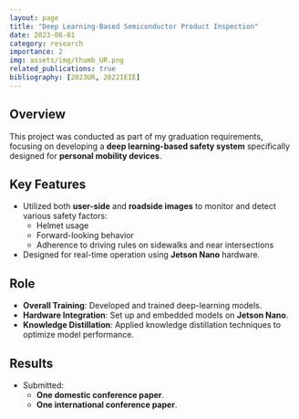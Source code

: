 ```yaml
---
layout: page
title: "Deep Learning-Based Semiconductor Product Inspection"
date: 2023-06-01
category: research
importance: 2
img: assets/img/thumb_UR.png
related_publications: true
bibliography: [2023UR, 2022IEIE]
---
```


## Overview

This project was conducted as part of my graduation requirements, focusing on developing a **deep learning-based safety system** specifically designed for **personal mobility devices**.

## Key Features

- Utilized both **user-side** and **roadside images** to monitor and detect various safety factors:
  - Helmet usage
  - Forward-looking behavior
  - Adherence to driving rules on sidewalks and near intersections
- Designed for real-time operation using **Jetson Nano** hardware.

## Role

- **Overall Training**: Developed and trained deep-learning models.
- **Hardware Integration**: Set up and embedded models on **Jetson Nano**.
- **Knowledge Distillation**: Applied knowledge distillation techniques to optimize model performance.

## Results

- Submitted:
  - **One domestic conference paper**.
  - **One international conference paper**.
